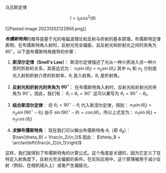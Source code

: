 马吕斯定律

$$I = I_0 \cos^2(\theta)$$


![[Pasted image 20231202122956.png]]

***布儒斯特角***的推导是基于光的电磁波理论和反射与折射的基本原理。布儒斯特定律表明，在布儒斯特角入射时，反射光完全偏振，且反射光和折射光之间的夹角为 $90^\circ$。以下是布儒斯特角推导的步骤：

1. **斯涅尔定律（Snell's Law）**：
   斯涅尔定律描述了光从一种介质进入另一种介质时折射的关系，其表达式为：
   $n_1 \sin(\theta_i) = n_2 \sin(\theta_r)$
   其中 $n_1$ 和 $n_2$ 分别是光入射和折射介质的折射率，$\theta_i$ 是入射角，$\theta_r$ 是折射角。

2. **反射光和折射光的夹角为 $90^\circ$**：
   在布儒斯特角入射时，反射光和折射光的夹角为 $90^\circ$。因此，我们有：
   $\theta_i + \theta_r = 90^\circ$
   这可以重写为 $\theta_r = 90^\circ - \theta_i$。

3. **结合斯涅尔定律**：
   将 $\theta_r = 90^\circ - \theta_i$ 代入斯涅尔定律，得到：
   $n_1 \sin(\theta_i) = n_2 \sin(90^\circ - \theta_i)$
   由于 $\sin(90^\circ - \theta) = \cos(\theta)$，所以上式变为：
   $n_1 \sin(\theta_i) = n_2 \cos(\theta_i)$

4. **求解布儒斯特角**：
   现在我们可以解出布儒斯特角 $\theta_i$（即 $\theta_B$）：
   $\tan(\theta_B) = \frac{n_2}{n_1}$
   因此：
   $\theta_B = \arctan\left(\frac{n_2}{n_1}\right)$

这样，我们就得到了布儒斯特角的计算公式。这个角度是关键的，因为它定义了在特定入射角度下，反射光完全偏振的条件。在实际应用中，这个原理被用于减少反射（例如，在相机镜头上）或者产生偏振光。